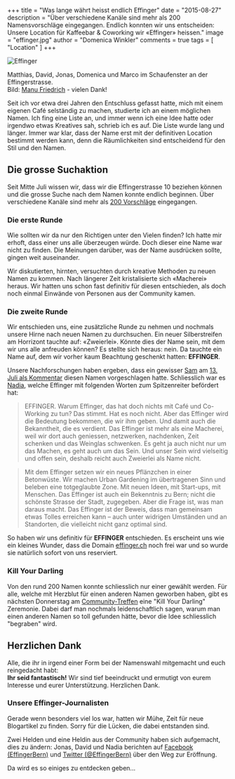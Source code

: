 +++
title = "Was lange währt heisst endlich Effinger"
date = "2015-08-27"
description = "Über verschiedene Kanäle sind mehr als 200 Namensvorschläge eingegangen. Endlich konnten wir uns entscheiden: Unsere Location für Kaffeebar & Coworking wir «Effinger» heissen."
image = "effinger.jpg"
author = "Domenica Winkler"
comments = true
tags = [ "Location" ]
+++

![Effinger](/assets/blog/15-08-27-was-lange-waehrt-heisst-endlich-effinger/effinger.jpg)
<p class="image-caption">Matthias, David, Jonas, Domenica und Marco im Schaufenster an der Effingerstrasse.<br>Bild: <a href="http://www.manu.ch" target="_blank">Manu Friedrich</a> - vielen Dank!</p>


Seit ich vor etwa drei Jahren den Entschluss gefasst hatte, mich mit einem eigenen Café selständig zu machen, studierte ich an einem möglichen Namen. Ich fing eine Liste an, und immer wenn ich eine Idee hatte oder irgendwo etwas Kreatives sah, schrieb ich es auf. Die Liste wurde lang und länger. Immer war klar, dass der Name erst mit der definitiven Location bestimmt werden kann, denn die Räumlichkeiten sind entscheidend für den Stil und den Namen.


## Die grosse Suchaktion

Seit Mitte Juli wissen wir, dass wir die Effingerstrasse 10 beziehen können und die grosse Suche nach dem Namen konnte endlich beginnen. Über verschiedene Kanäle sind mehr als [200 Vorschläge](/blog/namensvorschlaege/) eingegangen.


### Die erste Runde

Wie sollten wir da nur den Richtigen unter den Vielen finden? Ich hatte mir erhoft, dass einer uns alle überzeugen würde. Doch dieser eine Name war nicht zu finden. Die Meinungen darüber, was der Name ausdrücken sollte, gingen weit auseinander. 

Wir diskutierten, hirnten, versuchten durch kreative Methoden zu neuen Namen zu kommen. Nach längerer Zeit kristalisierte sich «Macherei» heraus. Wir hatten uns schon fast definitiv für diesen entschieden, als doch noch einmal Einwände von Personen aus der Community kamen.


### Die zweite Runde

Wir entschieden uns, eine zusätzliche Runde zu nehmen und nochmals unsere Hirne nach neuen Namen zu durchsuchen. Ein neuer Silberstreifen am Horrizont tauchte auf: «Zweierlei». Könnte dies der Name sein, mit dem wir uns alle anfreuden können? Es stellte sich heraus: nein. Da tauchte ein Name auf, dem wir vorher kaum Beachtung geschenkt hatten: **EFFINGER**. 

Unsere Nachforschungen haben ergeben, dass ein gewisser [Sam](https://twitter.com/smrbu) am [13. Juli als Kommentar](http://www.effinger.ch/blog/namensvorschlaege/#comment-2134262745) diesen Namen vorgeschlagen hatte. Schliesslich war es [Nadia](https://twitter.com/froumeier), welche Effinger mit folgenden Worten zum Spitzenreiter befördert hat:

> EFFINGER. Warum Effinger, das hat doch nichts mit Café und Co-Working zu tun? Das stimmt. Hat es noch nicht. Aber das Effinger wird die Bedeutung bekommen, die wir ihm geben. Und damit auch die Bekanntheit, die es verdient. Das Effinger ist mehr als eine Macherei, weil wir dort auch geniessen, netzwerken, nachdenken, Zeit schenken und das Weinglas schwenken. Es geht ja auch nicht nur um das Machen, es geht auch um das Sein. Und unser Sein wird vielseitig und offen sein, deshalb reicht auch Zweierlei als Name nicht.

> Mit dem Effinger setzen wir ein neues Pflänzchen in einer Betonwüste. Wir machen Urban Gardening im übertragenen Sinn und beleben eine totgeglaubte Zone. Mit neuen Ideen, mit Start-ups, mit Menschen. Das Effinger ist auch ein Bekenntnis zu Bern; nicht die schönste Strasse der Stadt, zugegeben. Aber die Frage ist, was man daraus macht. Das Effinger ist der Beweis, dass man gemeinsam etwas Tolles erreichen kann – auch unter widrigen Umständen und an Standorten, die vielleicht nicht ganz optimal sind.

So haben wir uns definitiv für **EFFINGER** entschieden. Es erscheint uns wie ein kleines Wunder, dass die Domain [effinger.ch](http://www.effinger.ch) noch frei war und so wurde sie natürlich sofort von uns reserviert.


### Kill Your Darling

Von den rund 200 Namen konnte schliesslich nur einer gewählt werden. Für alle, welche mit Herzblut für einen anderen Namen geworben haben, gibt es nächsten Donnerstag am [Community-Treffen](/events/c9apM9weQg/) eine "Kill Your Darling" Zeremonie. Dabei darf man nochmals leidenschaftlich sagen, warum man einen anderen Namen so toll gefunden hätte, bevor die Idee schliesslich "begraben" wird.


## Herzlichen Dank

Alle, die ihr in irgend einer Form bei der Namenswahl mitgemacht und euch reingedacht habt:   
**Ihr seid fantastisch!** Wir sind tief beeindruckt und ermutigt von eurem Interesse und eurer Unterstützung. Herzlichen Dank.


### Unsere Effinger-Journalisten

Gerade wenn besonders viel los war, hatten wir Mühe, Zeit für neue Blogartikel zu finden. Sorry für die Lücken, die dabei entstanden sind.

Zwei Helden und eine Heldin aus der Community haben sich aufgemacht, dies zu ändern: Jonas, David und Nadia berichten auf [Facebook (EffingerBern)](https://www.facebook.com/effingerbern) und [Twitter (@EffingerBern)](https://twitter.com/effingerbern) über den Weg zur Eröffnung.

Da wird es so einiges zu entdecken geben...